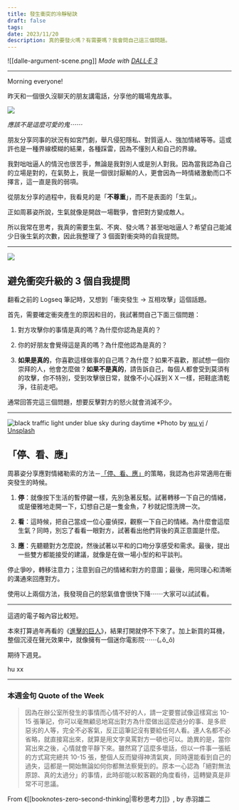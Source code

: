 ```yaml
---
title: 發生衝突的冷靜秘訣
draft: false
tags: 
date: 2023/11/20
description: 真的要發火嗎？有需要嗎？我會問自己這三個問題。
---
```

![[dalle-argument-scene.png]]
*Made with [DALL·E 3](https://openai.com/dall-e-3)*

---

Morning everyone!

昨天和一個很久沒聊天的朋友講電話，分享他的職場鬼故事。

![](https://media.tenor.com/u1p3ddl1iT4AAAAC/ghost-dance-summer-camp-island.gif)

*應該不是這麼可愛的鬼⋯⋯*

朋友分享同事的狀況有如宮鬥劇，舉凡侵犯隱私、對質逼人、強加情緒等等。這或許也是一種界線模糊的結果，各種踩雷，因為不懂別人和自己的界線。

我對咄咄逼人的情況也很苦手，無論是我對別人或是別人對我。因為當我認為自己的立場是對的，在氣勢上，我是一個很討厭輸的人，更會因為一時情緒激動而口不擇言，這一直是我的弱項。

從朋友分享的過程中，我看見的是「**不尊重**」，而不是表面的「生氣」。

正如周慕姿所說，生氣就像是開啟一場戰爭，會把對方變成敵人。

所以我常在思考，我真的需要生氣、不爽、發火嗎？甚至咄咄逼人？希望自己能減少日後生氣的次數，因此我整理了 3 個面對衝突時的自我提問。

---
![](https://chinghannhu.ghost.io/content/images/2023/11/image.png)

## **避免衝突升級的 3 個自我提問**

翻看之前的 Logseq 筆記時，又想到「衝突發生 → 互相攻擊」這個話題。

首先，需要確定衝突產生的原因和目的，我試著問自己下面三個問題：

1. 對方攻擊你的事情是真的嗎？為什麼你認為是真的？
    

1. 你的好朋友會覺得這是真的嗎？為什麼他認為是真的？
    

1. **如果是真的**，你喜歡這樣做事的自己嗎？為什麼？如果不喜歡，那試想一個你崇拜的人，他會怎麼做？**如果不是真的**，請告訴自己，每個人都會受到莫須有的攻擊，你不特別，受到攻擊很日常，就像不小心踩到ＸＸ一樣，把鞋底清乾淨，往前走吧。
    

通常回答完這三個問題，想要反擊對方的怒火就會消減不少。

---
![black traffic light under blue sky during daytime](https://chinghannhu.ghost.io/content/images/2023/11/photo-1613190695372-8006b3b40095.jpeg)
*Photo by [wu yi](https://unsplash.com/@takeshi2?ref=chinghannhu.com) / [Unsplash](https://unsplash.com/?utm_source=ghost&utm_medium=referral&utm_campaign=api-credit)

## **「停、看、應」**

周慕姿分享應對情緒勒索的方法－[「停、看、應」](https://www.facebook.com/muerchou1/posts/1918143621751286/)的策略，我認為也非常適用在衝突發生的時候。

1. **停**：就像按下生活的暫停鍵一樣，先別急著反駁。試著轉移一下自己的情緒，或是優雅地走開一下，幻想自己是一隻金魚，7 秒就記憶洗牌一次。
    

1. **看**：這時候，把自己當成一位心靈偵探，觀察一下自己的情緒。為什麼會這麼生氣？同時，別忘了看看一眼對方，試著看出他們背後的真正意圖是什麼。
    

1. **應**：先聽聽對方怎麼說，然後試著以平和的口吻分享感受和需求。最後，提出一些雙方都能接受的建議，就像是在做一場小型的和平談判。
    

停止爭吵，轉移注意力；注意到自己的情緒和對方的意圖；最後，用同理心和清晰的溝通來回應對方。

使用以上兩個方法，我發現自己的怒氣值會很快下降⋯⋯大家可以試試看。

---

這週的電子報內容比較短。

本來打算過年再看的《[進擊的巨人](https://www.youtube.com/watch?v=NS5pn6Y2L1s&ref=chinghannhu.com)》，結果打開就停不下來了。加上新買的耳機，整個沉浸在聲光效果中，就像擁有一個迷你電影院⋯⋯(｡ŏ_ŏ)

期待下週見。

hu xx

---

### **本週金句 Quote of the Week**

> 因為在辦公室所發生的事情而心情不好的人，請一定要嘗試像這樣寫出 10-15 張筆記，你可以毫無顧忌地寫出對方為什麼做出這麼過分的事、是多麽惡劣的人等，完全不必客氣，反正這筆記沒有要給任何人看。連人名都不必省略，就直接寫出來，就算是用文字臭罵對方一頓也可以。詭異的是，當你寫出來之後，心情就會平靜下來。雖然寫了這麼多壞話，但以一件事一張紙的方式寫完總共 10-15 張，整個人反而變得神清氣爽，同時還能看到自己的過失，這都是一開始無論如何你都無法察覺到的。原本一心認為「絕對無法原諒、真的太過分」的事情，此時卻能以較客觀的角度看待，這轉變真是非常不可思議。

From 《[[booknotes-zero-second-thinking|零秒思考力]]》, by 赤羽雄二